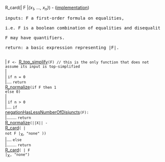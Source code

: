R\_card(| F |_{x<sub>1</sub>, ..., x<sub>n</sub>}_) - ([implementation](http://code.google.com/p/aic-expresso/source/browse/trunk/src/main/java/com/sri/ai/grinder/library/equality/cardinality/direct/core/Cardinality.java))
<pre>
inputs: F a first-order formula on equalities,<br>
i.e. F is a boolean combination of equalities and disequalities of variables and constants.<br>
F may have quantifiers.<br>
return: a basic expression representing |F|.<br>
</pre>
| `F <- `[R\_top\_simplify](RewriterTopSimplify.md)`(F) // this is the only function that does not assume its input is top-simplified`<br>
|<br>
| <code>if n = 0</code><br>
|.... <code>return </code><a href='RewriterNormalize.md'>R_normalize</a><code>(if F then 1 else 0)</code><br>
|<br>
| <code>if n &gt; 0</code><br>
|.... <code>if </code><a href='FunctionNegationHasLessNumberOfDisjuncts.md'>negationHasLessNumberOfDisjuncts</a><code>(F):</code><br>
|........ <code>return </code><a href='RewriterNormalize.md'>R_normalize</a><code>(||X|| - </code><a href='RewriterCardWithQuantification.md'>R_card</a><code>( | not F |</code><sub>X</sub>,<code> "none" ))</code><br>
|.... <code>else</code><br>
|........ <code>return </code><a href='RewriterCardWithQuantification.md'>R_card</a><code>( | F |</code><sub>X</sub><code>, "none")</code>